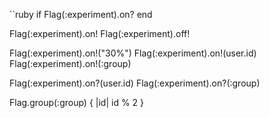 ``ruby
if Flag(:experiment).on?
end

Flag(:experiment).on!
Flag(:experiment).off!

Flag(:experiment).on!("30%")
Flag(:experiment).on!(user.id)
Flag(:experiment).on!(:group)

Flag(:experiment).on?(user.id)
Flag(:experiment).on?(:group)

Flag.group(:group) { |id| id % 2 }
```
